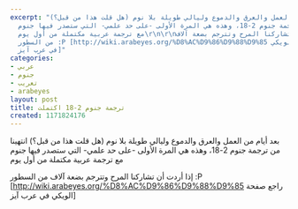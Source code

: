 ```yaml
---
excerpt: "بعد أيام من العمل والعرق والدموع وليالي طويلة بلا نوم (هل قلت هذا من قبل؟)
  انتهينا من ترجمة جنوم 2-18، وهذه هي المرة الأولى -على حد علمي- التي ستصدر فيها جنوم
  مع ترجمة عربية مكتملة من أول يوم\r\n\r\nإذا أردت أن تشاركنا المرح وتترجم بضعة آلاف
  من السطور :P [http://wiki.arabeyes.org/%D8%AC%D9%86%D9%88%D9%85 راجع صفحة الويكي
  في عرب آيز]"
categories:
- عربي
- جنوم
- تعريب
- arabeyes
layout: post
title: ترجمة جنوم 2-18 اكتملت
created: 1171824176
---
```

بعد أيام من العمل والعرق والدموع وليالي طويلة بلا نوم (هل قلت هذا من قبل؟) انتهينا من ترجمة جنوم 2-18، وهذه هي المرة الأولى -على حد علمي- التي ستصدر فيها جنوم مع ترجمة عربية مكتملة من أول يوم

إذا أردت أن تشاركنا المرح وتترجم بضعة آلاف من السطور :P [http://wiki.arabeyes.org/%D8%AC%D9%86%D9%88%D9%85 راجع صفحة الويكي في عرب آيز]
